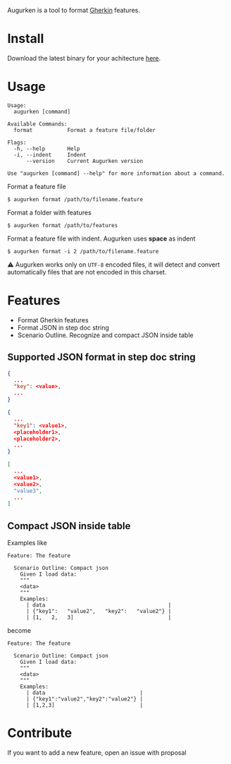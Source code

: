 Augurken is a tool to format [Gherkin](https://cucumber.io/docs/gherkin/reference) features.

# Install<a id="install"></a>

Download the latest binary for your achitecture [here](https://github.com/judimator/augurken/releases/latest).

# Usage<a id="usage"></a>

```
Usage:
  augurken [command]

Available Commands:
  format           Format a feature file/folder

Flags:
  -h, --help       Help
  -i, --indent     Indent 
      --version    Current Augurken version 
 
Use "augurken [command] --help" for more information about a command.
```

Format a feature file

```shell
$ augurken format /path/to/filename.feature
```

Format a folder with features

```shell
$ augurken format /path/to/features
```

Format a feature file with indent. Augurken uses **space** as indent

```shell
$ augurken format -i 2 /path/to/filename.feature
```

⚠️ Augurken works only on `UTF-8` encoded files, it will detect and convert automatically files that are not encoded in this charset.

# Features
- Format Gherkin features
- Format JSON in step doc string
- Scenario Outline. Recognize and compact JSON inside table 

 ## Supported JSON format in step doc string 

```json
{
  ...
  "key": <value>,
  ...
}
```

```json
{
  ...
  "key1": <value1>,
  <placeholder1>,
  <placeholder2>,
  ...
}
```

```json
[
  ...
  <value1>,
  <value2>,
  "value3",
  ...
]
```

## Compact JSON inside table

Examples like

```gherkin
Feature: The feature

  Scenario Outline: Compact json
    Given I load data:
    """
    <data>
    """
    Examples:
      | data                                       |
      | {"key1":   "value2",   "key2":   "value2"} |
      | [1,   2,   3]                              |
```

become

```gherkin
Feature: The feature

  Scenario Outline: Compact json
    Given I load data:
    """
    <data>
    """
    Examples:
      | data                              |
      | {"key1":"value2","key2":"value2"} |
      | [1,2,3]                           |
```

# Contribute<a id="contribute"></a>

If you want to add a new feature, open an issue with proposal
